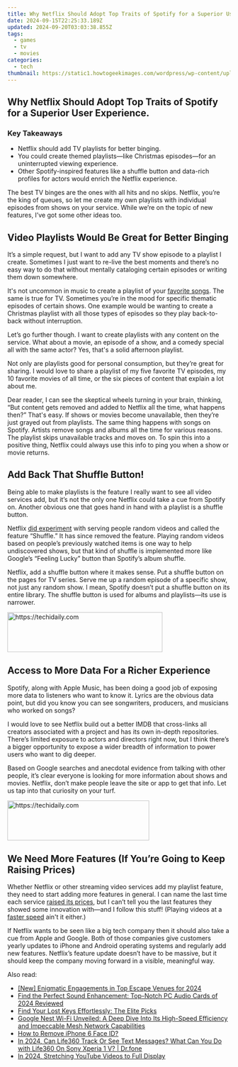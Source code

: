 ```yaml
---
title: Why Netflix Should Adopt Top Traits of Spotify for a Superior User Experience.
date: 2024-09-15T22:25:33.189Z
updated: 2024-09-20T03:03:38.855Z
tags:
  - games
  - tv
  - movies
categories:
  - tech
thumbnail: https://static1.howtogeekimages.com/wordpress/wp-content/uploads/2024/05/netflix-screen-with-a-representation-of-a-playlist.jpg
---
```


## Why Netflix Should Adopt Top Traits of Spotify for a Superior User Experience.

### Key Takeaways

* Netflix should add TV playlists for better binging.
* You could create themed playlists—like Christmas episodes—for an uninterrupted viewing experience.
* Other Spotify-inspired features like a shuffle button and data-rich profiles for actors would enrich the Netflix experience.

 The best TV binges are the ones with all hits and no skips. Netflix, you’re the king of queues, so let me create my own playlists with individual episodes from shows on your service. While we’re on the topic of new features, I’ve got some other ideas too.

##  Video Playlists Would Be Great for Better Binging

 It’s a simple request, but I want to add any TV show episode to a playlist I create. Sometimes I just want to re-live the best moments and there’s no easy way to do that without mentally cataloging certain episodes or writing them down somewhere.

 It's not uncommon in music to create a playlist of your [favorite songs](https://win-answers.techidaily.com/baldurs-gate-3-for-windows-solving-frequent-crashes-guide/). The same is true for TV. Sometimes you’re in the mood for specific thematic episodes of certain shows. One example would be wanting to create a Christmas playlist with all those types of episodes so they play back-to-back without interruption.

 Let’s go further though. I want to create playlists with any content on the service. What about a movie, an episode of a show, and a comedy special all with the same actor? Yes, that's a solid afternoon playlist.

 Not only are playlists good for personal consumption, but they’re great for sharing. I would love to share a playlist of my five favorite TV episodes, my 10 favorite movies of all time, or the six pieces of content that explain a lot about me.

 Dear reader, I can see the skeptical wheels turning in your brain, thinking, “But content gets removed and added to Netflix all the time, what happens then?” That's easy. If shows or movies become unavailable, then they’re just grayed out from playlists. The same thing happens with songs on Spotify. Artists remove songs and albums all the time for various reasons. The playlist skips unavailable tracks and moves on. To spin this into a positive thing, Netflix could always use this info to ping you when a show or movie returns.

##  Add Back That Shuffle Button!

 Being able to make playlists is the feature I really want to see all video services add, but it’s not the only one Netflix could take a cue from Spotify on. Another obvious one that goes hand in hand with a playlist is a shuffle button.

 Netflix [did experiment](https://some-guidance.techidaily.com/new-transition-videos-to-tweets-effortlessly/) with serving people random videos and called the feature “Shuffle.” It has since removed the feature. Playing random videos based on people’s previously watched items is one way to help undiscovered shows, but that kind of shuffle is implemented more like Google’s “Feeling Lucky” button than Spotify’s album shuffle.

 Netflix, add a shuffle button where it makes sense. Put a shuffle button on the pages for TV series. Serve me up a random episode of a specific show, not just any random show. I mean, Spotify doesn’t put a shuffle button on its entire library. The shuffle button is used for albums and playlists—its use is narrower.

<!-- affiliate ads begin -->
<a href="https://unicoeye.pxf.io/c/5597632/2148771/18498" target="_top" id="2148771">
  <img src="//a.impactradius-go.com/display-ad/18498-2148771" border="0" alt="https://techidaily.com" width="350" height="90"/>
</a>
<img height="0" width="0" src="https://unicoeye.pxf.io/i/5597632/2148771/18498" style="position:absolute;visibility:hidden;" border="0" />
<!-- affiliate ads end -->

##  Access to More Data For a Richer Experience

 Spotify, along with Apple Music, has been doing a good job of exposing more data to listeners who want to know it. Lyrics are the obvious data point, but did you know you can see songwriters, producers, and musicians who worked on songs?

 I would love to see Netflix build out a better IMDB that cross-links all creators associated with a project and has its own in-depth repositories. There’s limited exposure to actors and directors right now, but I think there’s a bigger opportunity to expose a wider breadth of information to power users who want to dig deeper.

 Based on Google searches and anecdotal evidence from talking with other people, it’s clear everyone is looking for more information about shows and movies. Netflix, don’t make people leave the site or app to get that info. Let us tap into that curiosity on your turf.

<!-- affiliate ads begin -->
<a href="https://wigfever.sjv.io/c/5597632/2014848/22899" target="_top" id="2014848">
  <img src="//a.impactradius-go.com/display-ad/22899-2014848" border="0" alt="https://techidaily.com" width="320" height="90"/>
</a>
<img height="0" width="0" src="https://wigfever.sjv.io/i/5597632/2014848/22899" style="position:absolute;visibility:hidden;" border="0" />
<!-- affiliate ads end -->

##  We Need More Features (If You’re Going to Keep Raising Prices)

 Whether Netflix or other streaming video services add my playlist feature, they need to start adding more features in general. I can name the last time each service [raised its prices](https://youtube-web.techidaily.com/emystifying-video-seo-on-youtube-as-a-novice/), but I can’t tell you the last features they showed some innovation with—and I follow this stuff! (Playing videos at a [faster speed](https://extra-hints.techidaily.com/10-sci-fi-vr-adventures-unveiling-distant-realities/) ain't it either.)

 If Netflix wants to be seen like a big tech company then it should also take a cue from Apple and Google. Both of those companies give customers yearly updates to iPhone and Android operating systems and regularly add new features. Netflix’s feature update doesn’t have to be massive, but it should keep the company moving forward in a visible, meaningful way.

<ins class="adsbygoogle"
     style="display:block"
     data-ad-format="autorelaxed"
     data-ad-client="ca-pub-7571918770474297"
     data-ad-slot="1223367746"></ins>

<ins class="adsbygoogle"
     style="display:block"
     data-ad-client="ca-pub-7571918770474297"
     data-ad-slot="8358498916"
     data-ad-format="auto"
     data-full-width-responsive="true"></ins>

<span class="atpl-alsoreadstyle">Also read:</span>
<div><ul>
<li><a href="https://video-screen-grab.techidaily.com/new-enigmatic-engagements-in-top-escape-venues-for-2024/"><u>[New] Enigmatic Engagements in Top Escape Venues for 2024</u></a></li>
<li><a href="https://buynow-help.techidaily.com/find-the-perfect-sound-enhancement-top-notch-pc-audio-cards-of-2024-reviewed/"><u>Find the Perfect Sound Enhancement: Top-Notch PC Audio Cards of 2024 Reviewed</u></a></li>
<li><a href="https://buynow-help.techidaily.com/find-your-lost-keys-effortlessly-the-elite-picks/"><u>Find Your Lost Keys Effortlessly: The Elite Picks</u></a></li>
<li><a href="https://buynow-help.techidaily.com/google-nest-wi-fi-unveiled-a-deep-dive-into-its-high-speed-efficiency-and-impeccable-mesh-network-capabilities/"><u>Google Nest Wi-Fi Unveiled: A Deep Dive Into Its High-Speed Efficiency and Impeccable Mesh Network Capabilities</u></a></li>
<li><a href="https://blog-min.techidaily.com/how-to-remove-iphone-6-face-id-by-drfone-ios-unlock-ios-unlock/"><u>How to Remove iPhone 6 Face ID?</u></a></li>
<li><a href="https://change-location.techidaily.com/in-2024-can-life360-track-or-see-text-messages-what-can-you-do-with-life360-on-sony-xperia-1-v-drfone-by-drfone-virtual-android/"><u>In 2024, Can Life360 Track Or See Text Messages? What Can You Do with Life360 On Sony Xperia 1 V? | Dr.fone</u></a></li>
<li><a href="https://some-tips.techidaily.com/in-2024-stretching-youtube-videos-to-full-display/"><u>In 2024, Stretching YouTube Videos to Full Display</u></a></li>
</ul></div>

